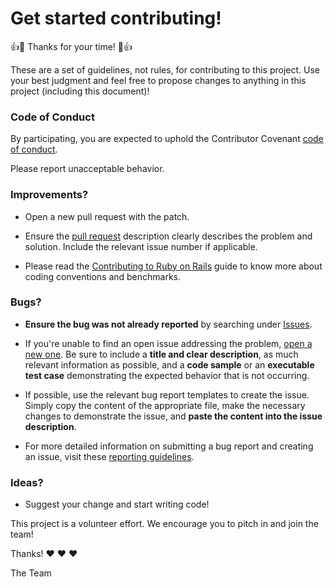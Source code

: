 # Get started contributing!

:+1::tada: Thanks for your time! :tada::+1:

These are a set of guidelines, not rules, for contributing to this project. Use your best judgment and feel free to propose changes to anything in this project (including this document)!

### Code of Conduct

By participating, you are expected to uphold the Contributor Covenant [code of conduct](https://www.contributor-covenant.org/).

Please report unacceptable behavior.

### Improvements?

* Open a new pull request with the patch.

* Ensure the [pull request](../../pull/new) description clearly describes the problem and solution. Include the relevant issue number if applicable.

* Please read the [Contributing to Ruby on Rails](https://guides.rubyonrails.org/contributing_to_ruby_on_rails.html) guide to know more about coding conventions and benchmarks.

### Bugs?

* **Ensure the bug was not already reported** by searching under [Issues](../../issues).

* If you're unable to find an open issue addressing the problem, [open a new one](../../issues/new). Be sure to include a **title and clear description**, as much relevant information as possible, and a **code sample** or an **executable test case** demonstrating the expected behavior that is not occurring.

* If possible, use the relevant bug report templates to create the issue. Simply copy the content of the appropriate file, make the necessary changes to demonstrate the issue, and **paste the content into the issue description**.

* For more detailed information on submitting a bug report and creating an issue, visit these [reporting guidelines](https://guides.rubyonrails.org/contributing_to_ruby_on_rails.html#reporting-an-issue).

### Ideas?

* Suggest your change and start writing code!

This project is a volunteer effort. We encourage you to pitch in and join the team!

Thanks! :heart: :heart: :heart:

The Team

